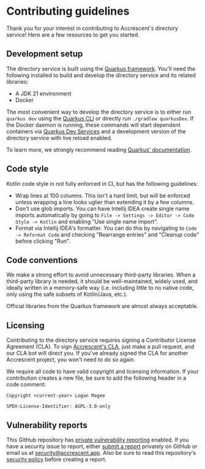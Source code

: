 # Contributing guidelines

Thank you for your interest in contributing to Accrescent's directory service! Here are a few
resources to get you started.

## Development setup

The directory service is built using the [Quarkus framework]. You'll need the following installed to
build and develop the directory service and its related libraries:

- A JDK 21 environment
- Docker

The most convenient way to develop the directory service is to either run `quarkus dev` using the
[Quarkus CLI] or directly run `./gradlew quarkusDev`. If the Docker daemon is running, these
commands will start dependent containers via [Quarkus Dev Services] and a development version of the
directory service with live reload enabled.

To learn more, we strongly recommend reading [Quarkus' documentation].

## Code style

Kotlin code style in not fully enforced in CI, but has the following guidelines:

- Wrap lines at 100 columns. This isn't a hard limit, but will be enforced unless wrapping a line
  looks uglier than extending it by a few columns.
- Don't use glob imports. You can have Intellij IDEA create single name imports automatically by
  going to `File -> Settings -> Editor -> Code Style -> Kotlin` and enabling "Use single name
  import".
- Format via Intellij IDEA's formatter. You can do this by navigating to `Code -> Reformat Code` and
  checking "Rearrange entries" and "Cleanup code" before clicking "Run".

## Code conventions

We make a strong effort to avoid unnecessary third-party libraries. When a third-party library is
needed, it should be well-maintained, widely used, and ideally written in a memory-safe way (i.e.
including little to no native code, only using the safe subsets of Kotlin/Java, etc.).

Official libraries from the Quarkus framework are almost always acceptable.

## Licensing

Contributing to the directory service requires signing a Contributor License Agreement (CLA). To
sign [Accrescent's CLA], just make a pull request, and our CLA bot will direct you. If you've
already signed the CLA for another Accrescent project, you won't need to do so again.

We require all code to have valid copyright and licensing information. If your contribution creates
a new file, be sure to add the following header in a code comment:

```
Copyright <current-year> Logan Magee

SPDX-License-Identifier: AGPL-3.0-only
```

## Vulnerability reports

This GitHub repository has [private vulnerability reporting] enabled. If you have a security issue
to report, either [submit a report] privately on GitHub or email us at <security@accrescent.app>.
Also be sure to read this repository's [security policy] before creating a report.

[Accrescent's CLA]: https://gist.github.com/lberrymage/1be5c6a041131b9fd0b54b442023ad21
[private vulnerability reporting]: https://github.blog/security/supply-chain-security/private-vulnerability-reporting-now-generally-available/
[Quarkus CLI]: https://quarkus.io/guides/cli-tooling
[Quarkus Dev Services]: https://quarkus.io/guides/dev-services
[Quarkus framework]: https://quarkus.io/
[Quarkus' documentation]: https://quarkus.io/guides/
[security policy]: SECURITY.md
[submit a report]: https://docs.github.com/en/code-security/security-advisories/guidance-on-reporting-and-writing-information-about-vulnerabilities/privately-reporting-a-security-vulnerability#privately-reporting-a-security-vulnerability
